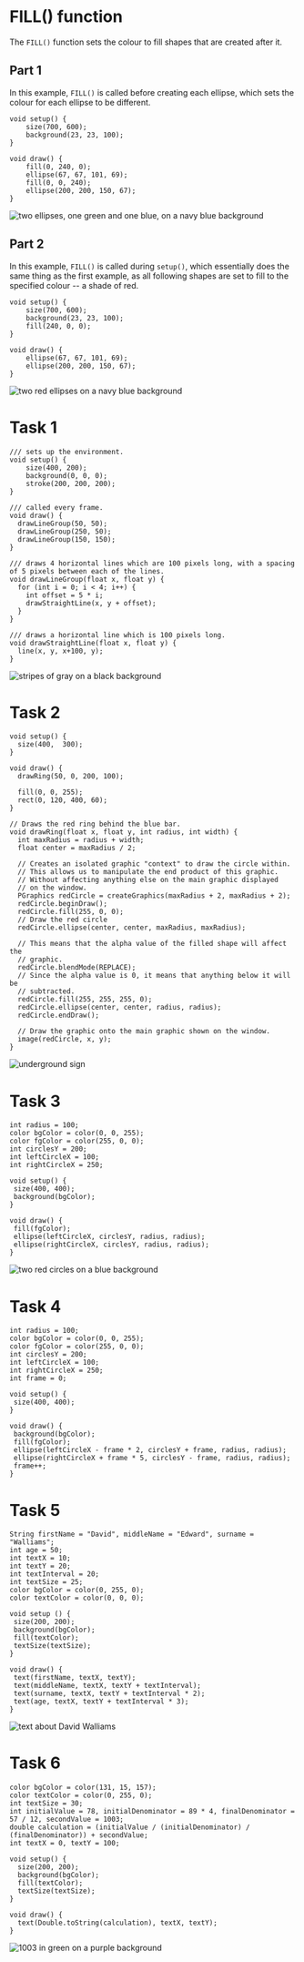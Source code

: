 # FILL() function

The `FILL()` function sets the colour to fill shapes that are created after it.

## Part 1

In this example, `FILL()` is called before creating each ellipse, which sets the colour for each ellipse to be different.

```processing
void setup() {
    size(700, 600);
    background(23, 23, 100);
}

void draw() {
    fill(0, 240, 0);
    ellipse(67, 67, 101, 69);
    fill(0, 0, 240);
    ellipse(200, 200, 150, 67);
}
```

![two ellipses, one green and one blue, on a navy blue background](./Assets/Fill-Part-1.png)

## Part 2

In this example, `FILL()` is called during `setup()`, which essentially does the same thing as the first example, as all following shapes are set to fill to the specified colour -- a shade of red.

```processing
void setup() {
    size(700, 600);
    background(23, 23, 100);
    fill(240, 0, 0);
}

void draw() {
    ellipse(67, 67, 101, 69);
    ellipse(200, 200, 150, 67);
}
```

![two red ellipses on a navy blue background](./Assets/Fill-Part-2.png)

# Task 1

```processing
/// sets up the environment.
void setup() {
    size(400, 200);
    background(0, 0, 0);
    stroke(200, 200, 200);
}

/// called every frame.
void draw() {
  drawLineGroup(50, 50);
  drawLineGroup(250, 50);
  drawLineGroup(150, 150);
}

/// draws 4 horizontal lines which are 100 pixels long, with a spacing of 5 pixels between each of the lines.
void drawLineGroup(float x, float y) {
  for (int i = 0; i < 4; i++) {
    int offset = 5 * i;
    drawStraightLine(x, y + offset);
  }
}

/// draws a horizontal line which is 100 pixels long.
void drawStraightLine(float x, float y) {
  line(x, y, x+100, y);
}
```

![stripes of gray on a black background](./Assets/Task-1.png)

# Task 2

```processing
void setup() {
  size(400,  300);
}

void draw() {
  drawRing(50, 0, 200, 100);

  fill(0, 0, 255);
  rect(0, 120, 400, 60);
}

// Draws the red ring behind the blue bar.
void drawRing(float x, float y, int radius, int width) {
  int maxRadius = radius + width;
  float center = maxRadius / 2;

  // Creates an isolated graphic "context" to draw the circle within.
  // This allows us to manipulate the end product of this graphic.
  // Without affecting anything else on the main graphic displayed
  // on the window.
  PGraphics redCircle = createGraphics(maxRadius + 2, maxRadius + 2);
  redCircle.beginDraw();
  redCircle.fill(255, 0, 0);
  // Draw the red circle
  redCircle.ellipse(center, center, maxRadius, maxRadius);

  // This means that the alpha value of the filled shape will affect the
  // graphic.
  redCircle.blendMode(REPLACE);
  // Since the alpha value is 0, it means that anything below it will be
  // subtracted.
  redCircle.fill(255, 255, 255, 0);
  redCircle.ellipse(center, center, radius, radius);
  redCircle.endDraw();

  // Draw the graphic onto the main graphic shown on the window.
  image(redCircle, x, y);
}
```

![underground sign](./Assets/Task-2.png)

# Task 3

```processing
int radius = 100;
color bgColor = color(0, 0, 255);
color fgColor = color(255, 0, 0);
int circlesY = 200;
int leftCircleX = 100;
int rightCircleX = 250;

void setup() {
 size(400, 400);
 background(bgColor);
}

void draw() {
 fill(fgColor);
 ellipse(leftCircleX, circlesY, radius, radius);
 ellipse(rightCircleX, circlesY, radius, radius);
}
```

![two red circles on a blue background](./Assets/Task-3.png)

# Task 4

```processing
int radius = 100;
color bgColor = color(0, 0, 255);
color fgColor = color(255, 0, 0);
int circlesY = 200;
int leftCircleX = 100;
int rightCircleX = 250;
int frame = 0;

void setup() {
 size(400, 400);
}

void draw() {
 background(bgColor);
 fill(fgColor);
 ellipse(leftCircleX - frame * 2, circlesY + frame, radius, radius);
 ellipse(rightCircleX + frame * 5, circlesY - frame, radius, radius);
 frame++;
}
```

# Task 5

```processing
String firstName = "David", middleName = "Edward", surname = "Walliams";
int age = 50;
int textX = 10;
int textY = 20;
int textInterval = 20;
int textSize = 25;
color bgColor = color(0, 255, 0);
color textColor = color(0, 0, 0);

void setup () {
 size(200, 200);
 background(bgColor);
 fill(textColor);
 textSize(textSize);
}

void draw() {
 text(firstName, textX, textY);
 text(middleName, textX, textY + textInterval);
 text(surname, textX, textY + textInterval * 2);
 text(age, textX, textY + textInterval * 3);
}
```

![text about David Walliams](./Assets/Task-5.png)

# Task 6

```processing
color bgColor = color(131, 15, 157);
color textColor = color(0, 255, 0);
int textSize = 30;
int initialValue = 78, initialDenominator = 89 * 4, finalDenominator = 57 / 12, secondValue = 1003;
double calculation = (initialValue / (initialDenominator) / (finalDenominator)) + secondValue;
int textX = 0, textY = 100;

void setup() {
  size(200, 200);
  background(bgColor);
  fill(textColor);
  textSize(textSize);
}

void draw() {
  text(Double.toString(calculation), textX, textY);
}

```

![1003 in green on a purple background](./Assets/Task-6.png)

